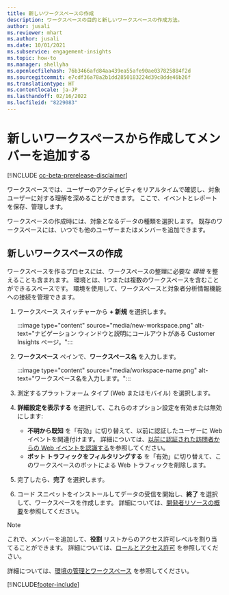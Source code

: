 ```yaml
---
title: 新しいワークスペースの作成
description: ワークスペースの目的と新しいワークスペースの作成方法。
author: jusali
ms.reviewer: mhart
ms.author: jusali
ms.date: 10/01/2021
ms.subservice: engagement-insights
ms.topic: how-to
ms.manager: shellyha
ms.openlocfilehash: 76b3466afd84aa439ea55afe90ae037825884f2d
ms.sourcegitcommit: e7cdf36a78a2b1dd2850183224d39c8dde46b26f
ms.translationtype: HT
ms.contentlocale: ja-JP
ms.lasthandoff: 02/16/2022
ms.locfileid: "8229083"
---
```

# <a name="create-a-new-workspace-and-add-members"></a>新しいワークスペースから作成してメンバーを追加する

[!INCLUDE [cc-beta-prerelease-disclaimer](includes/cc-beta-prerelease-disclaimer.md)]

ワークスペースでは、ユーザーのアクティビティをリアルタイムで確認し、対象ユーザーに対する理解を深めることができます。 ここで、イベントとレポートを保存、管理します。

ワークスペースの作成時には、対象となるデータの種類を選択します。 既存のワークスペースには、いつでも他のユーザーまたはメンバーを追加できます。 

## <a name="create-a-new-workspace"></a>新しいワークスペースの作成

ワークスペースを作るプロセスには、ワークスペースの整理に必要な *環境* を整えることも含まれます。 環境とは、1つまたは複数のワークスペースを含むことができるスペースです。 環境を使用して、ワークスペースと対象者分析情報機能への接続を管理できます。

1. ワークスペース スイッチャーから **+ 新規** を選択します。

   :::image type="content" source="media/new-workspace.png" alt-text="ナビゲーション ウィンドウと説明にコールアウトがある Customer Insights ページ。":::

1. **ワークスペース** ペインで、**ワークスペース名** を入力します。

   :::image type="content" source="media/workspace-name.png" alt-text="ワークスペース名を入力します。":::

1. 測定するプラットフォーム タイプ (Web またはモバイル) を選択します。

1. **詳細設定を表示する** を選択して、これらのオプション設定を有効または無効にします:

   - **不明から既知** を「有効」に切り替えて、以前に認証したユーザーに Web イベントを関連付けます。 詳細については、[以前に認証された訪問者からの Web イベントを認識する](unknown-to-known.md)を参照してください。
   - **ボット トラフィックをフィルタリングする** を「有効」に切り替えて、このワークスペースのボットによる Web トラフィックを削除します。 

1. 完了したら、**完了** を選択します。 

1. コード スニペットをインストールしてデータの受信を開始し、**終了** を選択して、ワークスペースを作成します。 詳細については、[開発者リソースの概要](developer-resources.md)を参照してください。

> [!NOTE]
> これで、メンバーを追加して、**役割** リストからのアクセス許可レベルを割り当てることができます。 詳細については、[ロールとアクセス許可](user-roles.md) を参照してください。 

詳細については、[環境の管理とワークスペース](manage-environments-workspaces.md) を参照してください。


[!INCLUDE[footer-include](../includes/footer-banner.md)]
